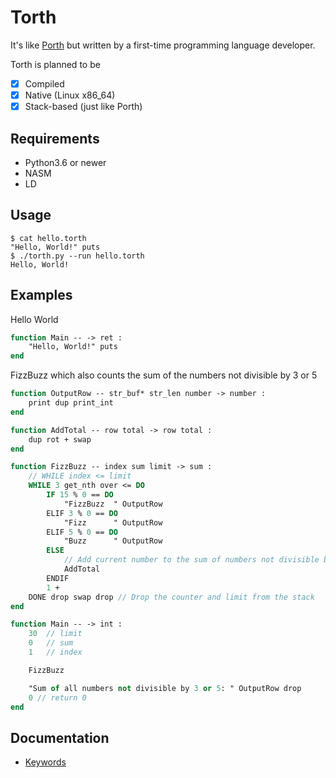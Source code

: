 # Torth

It's like [Porth](https://gitlab.com/tsoding/porth) but written by a first-time programming language developer.

Torth is planned to be

- [x] Compiled
- [x] Native (Linux x86_64)
- [x] Stack-based (just like Porth)

## Requirements

- Python3.6 or newer
- NASM
- LD

## Usage

```console
$ cat hello.torth
"Hello, World!" puts
$ ./torth.py --run hello.torth
Hello, World!
```

## Examples

Hello World

```pascal
function Main -- -> ret :
    "Hello, World!" puts
end
```

FizzBuzz which also counts the sum of the numbers not divisible by 3 or 5

```pascal
function OutputRow -- str_buf* str_len number -> number :
    print dup print_int
end

function AddTotal -- row total -> row total :
    dup rot + swap
end

function FizzBuzz -- index sum limit -> sum :
    // WHILE index <= limit
    WHILE 3 get_nth over <= DO
        IF 15 % 0 == DO
            "FizzBuzz  " OutputRow
        ELIF 3 % 0 == DO
            "Fizz      " OutputRow
        ELIF 5 % 0 == DO
            "Buzz      " OutputRow
        ELSE
            // Add current number to the sum of numbers not divisible by 3 or 5
            AddTotal
        ENDIF
        1 +
    DONE drop swap drop // Drop the counter and limit from the stack
end

function Main -- -> int :
    30  // limit
    0   // sum
    1   // index

    FizzBuzz

    "Sum of all numbers not divisible by 3 or 5: " OutputRow drop
    0 // return 0
end
```

## Documentation

- [Keywords](./docs/keywords.md)
